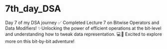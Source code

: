 # 7th_day_DSA
Day 7 of my DSA journey ✅  Completed Lecture 7 on Bitwise Operators and Data Modifiers! ✨Unlocking the power of efficient operations at the bit-level and understanding how to tweak data representation. 💻🚀  Excited to explore more on this bit-by-bit adventure! 
